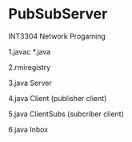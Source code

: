 # PubSubServer
INT3304 Network Progaming

1.javac *.java

2.rmiregistry

3.java Server

4.java Client (publisher client)

5.java ClientSubs (subcriber client)

6.java Inbox
